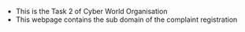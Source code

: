 - This is the Task 2 of Cyber World Organisation
- This webpage contains the sub domain of the complaint registration
